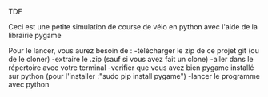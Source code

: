 TDF

Ceci est une petite simulation de course de vélo en python avec l'aide de la librairie pygame

Pour le lancer, vous aurez besoin de :
    -télécharger le zip de ce projet git (ou de le cloner)
    -extraire le .zip (sauf si vous avez fait un clone)
    -aller dans le répertoire avec votre terminal
    -verifier que vous avez bien pygame installé sur python (pour l'installer :"sudo pip install pygame")
    -lancer le programme avec python

